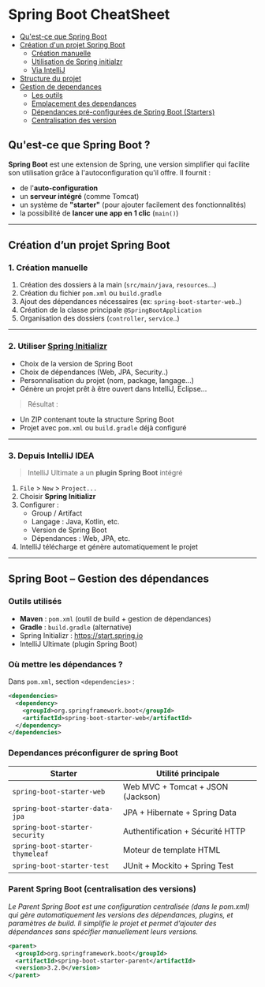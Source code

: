 # Spring Boot CheatSheet

- [Qu'est-ce que Spring Boot](#quest-ce-que-spring-boot-)
- [Création d'un projet Spring Boot](#création-dun-projet-spring-boot)
  - [Création manuelle](#1-création-manuelle)
  - [Utilisation de Spring initialzr](#2-utiliser-spring-initializr)
  - [Via IntelliJ](#3-depuis-intellij-idea)
- [Structure du projet](./Structure-de-projet.md)
- [Gestion de dependances](#spring-boot--gestion-des-dépendances)
  - [Les outils](#outils-utilisés)
  - [Emplacement des dependances](#où-mettre-les-dépendances-)
  - [Dépendances pré-configurées de Spring Boot (Starters)](#dependances-préconfigurer-de-spring-boot)
  - [Centralisation des version](#parent-spring-boot-centralisation-des-versions)

## Qu'est-ce que Spring Boot ?

**Spring Boot** est une extension de Spring, une version simplifier qui facilite son utilisation grâce à l'autoconfiguration qu'il offre. Il fournit :
- de l'**auto-configuration**
- un **serveur intégré** (comme Tomcat)
- un système de **"starter"** (pour ajouter facilement des fonctionnalités)
- la possibilité de **lancer une app en 1 clic** (`main()`)
---

## Création d’un projet Spring Boot

###  1. Création manuelle

1. Création des dossiers à la main (`src/main/java`, `resources`...)
2. Création du fichier `pom.xml` ou `build.gradle`
3. Ajout des dépendances nécessaires (ex: `spring-boot-starter-web`..)
4. Création de la classe principale `@SpringBootApplication`
5. Organisation des dossiers (`controller`, `service`..)
---

### 2. Utiliser [Spring Initializr](https://start.spring.io/)

- Choix de la version de Spring Boot
- Choix de dépendances (Web, JPA, Security..)
- Personnalisation du projet (nom, package, langage...)
- Génère un projet prêt à être ouvert dans IntelliJ, Eclipse...

> Résultat :
- Un ZIP contenant toute la structure Spring Boot
- Projet avec `pom.xml` ou `build.gradle` déjà configuré

---

### 3. Depuis IntelliJ IDEA 

> IntelliJ Ultimate a un **plugin Spring Boot** intégré
1. `File` > `New` > `Project...`
2. Choisir **Spring Initializr**
3. Configurer :
   - Group / Artifact
   - Langage : Java, Kotlin, etc.
   - Version de Spring Boot
   - Dépendances : Web, JPA, etc.
4. IntelliJ télécharge et génère automatiquement le projet
--- 

## Spring Boot – Gestion des dépendances

###  Outils utilisés
- **Maven** : `pom.xml` (outil de build + gestion de dépendances)
- **Gradle** : `build.gradle` (alternative)
- Spring Initializr : https://start.spring.io
- IntelliJ Ultimate (plugin Spring Boot)

### Où mettre les dépendances ?

Dans `pom.xml`, section `<dependencies>` :

```xml
<dependencies>
  <dependency>
    <groupId>org.springframework.boot</groupId>
    <artifactId>spring-boot-starter-web</artifactId>
  </dependency>
</dependencies>
```

### Dependances préconfigurer de spring Boot

| Starter                          | Utilité principale                          |
|----------------------------------|---------------------------------------------|
| `spring-boot-starter-web`        | Web MVC + Tomcat + JSON (Jackson)           |
| `spring-boot-starter-data-jpa`   | JPA + Hibernate + Spring Data               |
| `spring-boot-starter-security`   | Authentification + Sécurité HTTP            |
| `spring-boot-starter-thymeleaf`  | Moteur de template HTML                     |
| `spring-boot-starter-test`       | JUnit + Mockito + Spring Test               |

### Parent Spring Boot (centralisation des versions)

*Le Parent Spring Boot est une configuration centralisée (dans le pom.xml) qui gère automatiquement les versions des dépendances, plugins, et paramètres de build. Il simplifie le projet et permet d’ajouter des dépendances sans spécifier manuellement leurs versions.*
```xml
<parent>
  <groupId>org.springframework.boot</groupId>
  <artifactId>spring-boot-starter-parent</artifactId>
  <version>3.2.0</version>
</parent>
```